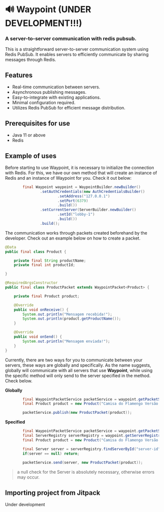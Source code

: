 # 🔊 Waypoint (UNDER DEVELOPMENT!!!)
### A server-to-server communication with redis pubsub.

This is a straightforward server-to-server communication system using Redis PubSub. It enables servers to efficiently communicate by sharing messages through Redis. 

## Features

- Real-time communication between servers.
- Asynchronous publishing messages.
- Easy-to-integrate with existing applications.
- Minimal configuration required.
- Utilizes Redis PubSub for efficient message distribution.

## Prerequisites for use
- Java 11 or above
- Redis

## Example of uses
Before starting to use Waypoint, it is necessary to initialize the connection with Redis. For this, we have our own method that will create an instance of Redis and an instance of Waypoint for you. Check it out below:

```java
        final Waypoint waypoint = WaypointBuilder.newBuilder()
                .setAuthCredentials(new AuthCredentialsBuilder()
                        .setAddress("127.0.0.1")
                        .setPort(6379)
                        .build())
                .setCurrentServer(ServerBuilder.newBuilder()
                        .setId("lobby-1")
                        .build())
                .build();
```

The communication works through packets created beforehand by the developer. Check out an example below on how to create a packet.
```java
@Data
public final class Product {

    private final String productName;
    private final int productId;

}
```

```java
@RequiredArgsConstructor
public final class ProductPacket extends WaypointPacket<Product> {

    private final Product product;

    @Override
    public void onReceive() {
        System.out.println("Mensagem recebida!");
        System.out.println(product.getProductName());
    }

    @Override
    public void onSend() {
        System.out.println("Mensagem enviada!");
    }
}

```

Currently, there are two ways for you to communicate between your servers, these ways are globally and specifically. As the name suggests, globally will communicate with all servers that use **Waypoint**, while using the specific method will only send to the server specified in the method. Check below.

**Globally**
```java
        final WaypointPacketService packetService = waypoint.getPacketService();
        final Product product = new Product("Camisa do Flamengo Versão 3", 1);

        packetService.publish(new ProductPacket(product));
```

**Specified**
```java
        final WaypointPacketService packetService = waypoint.getPacketService();
        final ServerRegistry serverRegistry = waypoint.getServerRegistry();
        final Product product = new Product("Camisa do Flamengo Versão 2", 2);

        final Server server = serverRegistry.findServerById("server-id");
        if(server == null) return;
        
        packetService.send(server, new ProductPacket(product));
```
> a null check for the Server is absolutely necessary, otherwise errors may occur.

## Importing project from Jitpack
Under development
